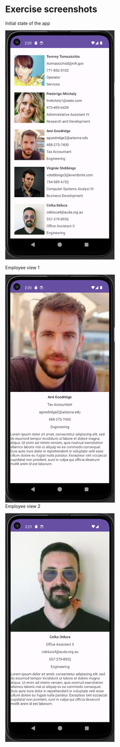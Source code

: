 # Exercise screenshots

Initial state of the app  

![initial state](Exercise-Images/1.png)  

Employee view 1  

![employee view](Exercise-Images/2.png)  
Employee view 2   

![employee view](Exercise-Images/3.png)  
